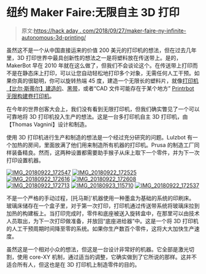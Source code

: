 # 纽约 Maker Faire:无限自主 3D 打印

> 原文:[https://hack aday . com/2018/09/27/maker-faire-ny-infinite-autonomous-3d-printing/](https://hackaday.com/2018/09/27/maker-faire-ny-infinite-autonomous-3d-printing/)

虽然这不是一个从中国直接运来的价值 200 美元的打印机的想法，但在过去几年里，3D 打印世界中最具创新性的想法之一是将塑料放在传送带上。是的，MakerBot 早在 2010 年就在这么做了，但我们不会谈论这个。在传送带上打印而不是在静态床上打印，可以让您自动轻松地打印多个对象，无需任何人工干预。如果你真的很聪明，你可以旋转热端 45 度，建造一个无限长的塑料片，就像[打印机【比尔·斯蒂尔】建造的](https://hackaday.com/2017/03/25/mrrf-17-the-infinite-build-volume-printer/)、[黑带](https://hackaday.com/2017/05/12/another-printer-with-an-infinite-build-volume/)，或者“CAD 文件可能存在于某个地方” [Printrbot 无限构建卷打印机](https://hackaday.com/2017/06/30/printrbot-teases-infinite-build-volume-printer/)。

在今年的世界创客大会上，我们没有看到无限打印机，但我们确实瞥见了一个可以可靠地将 3D 打印机投入生产的想法。这是一台多打印机自主 3D 打印机，由【Thomas Vagnini】设计和制造。

使用 3D 打印机进行生产和制造的想法是一个经过充分研究的问题。Lulzbot 有一个加热的房间，里面放满了他们用来制造所有机器的打印机。Prusa 的制造工厂同样装备精良。然而，这两种设置都需要助手猴子从床上取下一个零件，并为下一次打印设置机器。

 [![IMG_20180922_172547](../Images/1d917fbfe7dae03efabe07faf22d3d85.png "IMG_20180922_172547")](https://i0.wp.com/hackaday.com/wp-content/uploads/2018/09/img_20180922_172547.jpg?ssl=1)  [![IMG_20180922_172525](../Images/03056ff3a3949d6864ee5841214ebbbb.png "IMG_20180922_172525")](https://i0.wp.com/hackaday.com/wp-content/uploads/2018/09/img_20180922_172525.jpg?ssl=1)  [![IMG_20180922_172616](../Images/2e242012d339f97e507efd9fa67e51e3.png "IMG_20180922_172616")](https://i0.wp.com/hackaday.com/wp-content/uploads/2018/09/img_20180922_172616.jpg?ssl=1)  [![IMG_20180922_172608](../Images/fc47edb354311281b2747625df08e46c.png "IMG_20180922_172608")](https://i0.wp.com/hackaday.com/wp-content/uploads/2018/09/img_20180922_172608.jpg?ssl=1)  [![IMG_20180922_172713](../Images/0d37a59946eb9c29fc67ba91dada30ea.png "IMG_20180922_172713")](https://i0.wp.com/hackaday.com/wp-content/uploads/2018/09/img_20180922_172713.jpg?ssl=1)  [![IMG_20180923_115710](../Images/bdf8d6b8b89e25cf791a2c8d284942a9.png "IMG_20180923_115710")](https://i0.wp.com/hackaday.com/wp-content/uploads/2018/09/img_20180923_115710.jpg?ssl=1)  [![IMG_20180922_172537](../Images/41378aa9bdfc21b58a77b62ba93b4576.png "IMG_20180922_172537")](https://i0.wp.com/hackaday.com/wp-content/uploads/2018/09/img_20180922_172537.jpg?ssl=1) 

不是一个严格的手动过程，[托马斯]'机器使用一种墨盒为基础的系统的印刷床。玻璃床储存在一个盒子里，对于第一次打印，打印机通过传送带系统将玻璃床拉到加热的构建板上。当打印完成时，零件和底座被送入旋转盒中，在那里可以由技术人员取出，为下一次打印做准备，并放回“底座进给器”中。这是一个将 3D 打印机的人工干预周期时间降至零的系统。如果你生产数百个零件，这将大大加快生产速度。

虽然这是一个相对小众的想法，但这是一台设计非常好的机器。它全部是激光切割，使用 core-XY 机制，通过适当的调整，它确实做到了它所说的那样。这并不适合所有人，但这也是在 3D 打印机上制造零件的目的。
